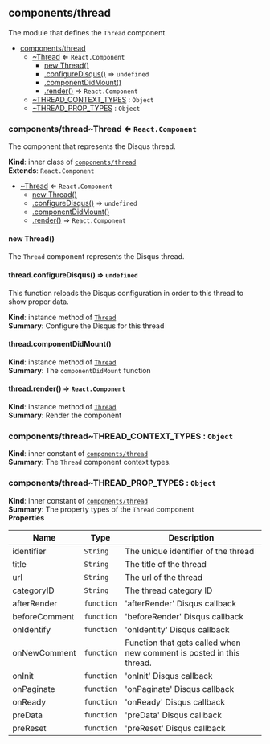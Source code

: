 <a name="module_components/thread"></a>

## components/thread
The module that defines the `Thread` component.


* [components/thread](#module_components/thread)
    * [~Thread](#module_components/thread..Thread) ⇐ <code>React.Component</code>
        * [new Thread()](#new_module_components/thread..Thread_new)
        * [.configureDisqus()](#module_components/thread..Thread+configureDisqus) ⇒ <code>undefined</code>
        * [.componentDidMount()](#module_components/thread..Thread+componentDidMount)
        * [.render()](#module_components/thread..Thread+render) ⇒ <code>React.Component</code>
    * [~THREAD_CONTEXT_TYPES](#module_components/thread..THREAD_CONTEXT_TYPES) : <code>Object</code>
    * [~THREAD_PROP_TYPES](#module_components/thread..THREAD_PROP_TYPES) : <code>Object</code>

<a name="module_components/thread..Thread"></a>

### components/thread~Thread ⇐ <code>React.Component</code>
The component that represents the Disqus thread.

**Kind**: inner class of [<code>components/thread</code>](#module_components/thread)  
**Extends**: <code>React.Component</code>  

* [~Thread](#module_components/thread..Thread) ⇐ <code>React.Component</code>
    * [new Thread()](#new_module_components/thread..Thread_new)
    * [.configureDisqus()](#module_components/thread..Thread+configureDisqus) ⇒ <code>undefined</code>
    * [.componentDidMount()](#module_components/thread..Thread+componentDidMount)
    * [.render()](#module_components/thread..Thread+render) ⇒ <code>React.Component</code>

<a name="new_module_components/thread..Thread_new"></a>

#### new Thread()
The `Thread` component represents the Disqus thread.

<a name="module_components/thread..Thread+configureDisqus"></a>

#### thread.configureDisqus() ⇒ <code>undefined</code>
This function reloads the Disqus configuration in order to this
thread to show proper data.

**Kind**: instance method of [<code>Thread</code>](#module_components/thread..Thread)  
**Summary**: Configure the Disqus for this thread  
<a name="module_components/thread..Thread+componentDidMount"></a>

#### thread.componentDidMount()
**Kind**: instance method of [<code>Thread</code>](#module_components/thread..Thread)  
**Summary**: The `componentDidMount` function  
<a name="module_components/thread..Thread+render"></a>

#### thread.render() ⇒ <code>React.Component</code>
**Kind**: instance method of [<code>Thread</code>](#module_components/thread..Thread)  
**Summary**: Render the component  
<a name="module_components/thread..THREAD_CONTEXT_TYPES"></a>

### components/thread~THREAD_CONTEXT_TYPES : <code>Object</code>
**Kind**: inner constant of [<code>components/thread</code>](#module_components/thread)  
**Summary**: The `Thread` component context types.  
<a name="module_components/thread..THREAD_PROP_TYPES"></a>

### components/thread~THREAD_PROP_TYPES : <code>Object</code>
**Kind**: inner constant of [<code>components/thread</code>](#module_components/thread)  
**Summary**: The property types of the `Thread` component  
**Properties**

| Name | Type | Description |
| --- | --- | --- |
| identifier | <code>String</code> | The unique identifier of the thread |
| title | <code>String</code> | The title of the thread |
| url | <code>String</code> | The url of the thread |
| categoryID | <code>String</code> | The thread category ID |
| afterRender | <code>function</code> | 'afterRender' Disqus callback |
| beforeComment | <code>function</code> | 'beforeRender' Disqus callback |
| onIdentify | <code>function</code> | 'onIdentity' Disqus callback |
| onNewComment | <code>function</code> | Function that gets called when new           comment is posted in this thread. |
| onInit | <code>function</code> | 'onInit' Disqus callback |
| onPaginate | <code>function</code> | 'onPaginate' Disqus callback |
| onReady | <code>function</code> | 'onReady' Disqus callback |
| preData | <code>function</code> | 'preData' Disqus callback |
| preReset | <code>function</code> | 'preReset' Disqus callback |

